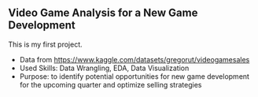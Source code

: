 ## Video Game Analysis for a New Game Development

This is my first project.
- Data from https://www.kaggle.com/datasets/gregorut/videogamesales
- Used Skills: Data Wrangling, EDA, Data Visualization
- Purpose: to identify potential opportunities for new game development for the upcoming quarter and optimize selling strategies
